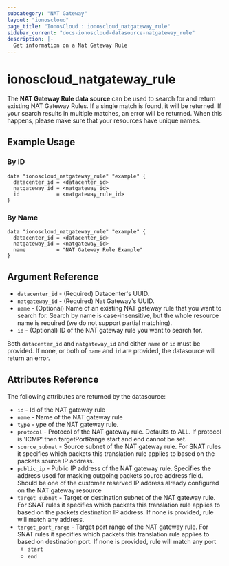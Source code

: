 ```yaml
---
subcategory: "NAT Gateway"
layout: "ionoscloud"
page_title: "IonosCloud : ionoscloud_natgateway_rule"
sidebar_current: "docs-ionoscloud-datasource-natgateway_rule"
description: |-
  Get information on a Nat Gateway Rule
---
```


# ionoscloud_natgateway_rule

The **NAT Gateway Rule data source** can be used to search for and return existing NAT Gateway Rules.
If a single match is found, it will be returned. If your search results in multiple matches, an error will be returned.
When this happens, please make sure that your resources have unique names.

## Example Usage

### By ID
```hcl
data "ionoscloud_natgateway_rule" "example" {
  datacenter_id = <datacenter_id>
  natgateway_id = <natgateway_id>
  id			= <natgateway_rule_id>
}
```

### By Name
```hcl
data "ionoscloud_natgateway_rule" "example" {
  datacenter_id = <datacenter_id>
  natgateway_id = <natgateway_id>
  name			= "NAT Gateway Rule Example"
}
```

## Argument Reference

* `datacenter_id` - (Required) Datacenter's UUID.
* `natgateway_id` - (Required) Nat Gateway's UUID.
* `name` - (Optional) Name of an existing NAT gateway rule that you want to search for. Search by name is case-insensitive, but the whole resource name is required (we do not support partial matching).
* `id` - (Optional) ID of the NAT gateway rule you want to search for.

Both `datacenter_id` and `natgateway_id` and either `name` or `id` must be provided. If none, or both of `name` and `id` are provided, the datasource will return an error.

## Attributes Reference

The following attributes are returned by the datasource:

* `id` - Id of the NAT gateway rule
* `name` - Name of the NAT gateway rule
* `type` - ype of the NAT gateway rule.
* `protocol` - Protocol of the NAT gateway rule. Defaults to ALL. If protocol is 'ICMP' then targetPortRange start and end cannot be set.
* `source_subnet` - Source subnet of the NAT gateway rule. For SNAT rules it specifies which packets this translation rule applies to based on the packets source IP address.
* `public_ip` - Public IP address of the NAT gateway rule. Specifies the address used for masking outgoing packets source address field. Should be one of the customer reserved IP address already configured on the NAT gateway resource
* `target_subnet` - Target or destination subnet of the NAT gateway rule. For SNAT rules it specifies which packets this translation rule applies to based on the packets destination IP address. If none is provided, rule will match any address.
* `target_port_range` - Target port range of the NAT gateway rule. For SNAT rules it specifies which packets this translation rule applies to based on destination port. If none is provided, rule will match any port
    * `start`
    * `end`
    